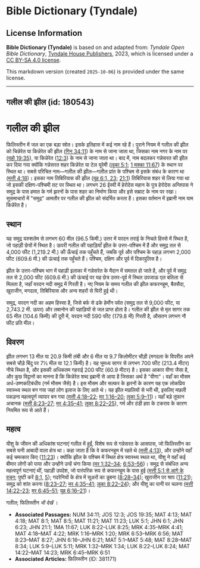 # Bible Dictionary (Tyndale)

## License Information

**Bible Dictionary (Tyndale)** is based on and adapted from: _Tyndale Open Bible Dictionary_, [Tyndale House Publishers](https://tyndaleopenresources.com/), 2023, which is licensed under a [CC BY-SA 4.0 license](https://creativecommons.org/licenses/by-sa/4.0/legalcode.en).

This markdown version (created `2025-10-06`) is provided under the same license.



--------------------------------

## गलील की झील (id: 180543)

गलील की झील
===========

फिलिस्तीन में जल का एक बड़ा स्रोत। इसके इतिहास में कई नाम रहे हैं। पुराने नियम में गलील की झील को चिन्नेरेत या किन्नेरेत की झील ([गिन 34:11](https://ref.ly/Num34:11)) के नाम से जाना जाता था, जिसका नाम नगर के नाम पर ([यहो 19:35](https://ref.ly/Josh19:35)), या किन्नेरेत ([12:3](https://ref.ly/Josh12:3)) के नाम से जाना जाता था। बाद में, नाम बदलकर गन्नेसरत की झील कर दिया गया क्योंकि गन्नेसरत शहर किन्नेरेत या टेल यूरेमी ([लूका 5:1](https://ref.ly/Luke5:1); [1 मक्का 11:67](https://ref.ly/1Macc11:67)) के स्थान पर स्थित था। सबसे परिचित नाम—गलील की झील—गलील प्रांत के पश्चिम से इसके संबंध के कारण था ([मत्ती 4:18](https://ref.ly/Matt4:18))। इसका नाम तिबिरियास की झील ([यूह 6:1, 23](https://ref.ly/John6:1); [21:1](https://ref.ly/John21:1)) तिबिरियास शहर से लिया गया था जो इसकी दक्षिण\-पश्चिमी तट पर स्थित था। लगभग 26 ईस्वी में हेरोदेस महान के पुत्र हेरोदेस अन्तिपास ने समुद्र के पास हमात के गर्म झरनों के पास शहर का निर्माण किया और इसे सम्राट के नाम पर रखा। सुसमाचारों में "समुद्र" आमतौर पर गलील की झील को संदर्भित करता है। इसका वर्तमान में इब्रानी नाम याम किन्नेरेत है।

स्थान
-----

यह समुद्र यरुशलेम से लगभग 60 मील (96\.5 किमी.) उत्तर में यरदन तराई के निचले हिस्से में स्थित है, जो पहाड़ी छेत्रों में स्थित है। ऊपरी गलील की पहाड़ियाँ झील के उत्तर\-पश्चिम में हैं और समुद्र तल से 4,000 फीट (1,219\.2 मी.) की ऊँचाई तक पहुँचते हैं, जबकि पूर्व और पश्चिम के पहाड़ लगभग 2,000 फीट (609\.6 मी.) की ऊंचाई तक पहुँचते हैं। पश्चिम, दक्षिण और पूर्व में दिकापुलिस है।

झील के उत्तर\-पश्चिम भाग में पहाड़ी इलाका में गन्नेसरेत के मैदान में समतल हो जाते है, और पूर्व में समुद्र तल से 2,000 फीट (609\.6 मी.) की ऊंचाई पर यह छेत्र उत्तर\-पूर्व में स्थित उपजाऊ एल बतिला से मिलता है, जहाँ यरदन नदी समुद्र में गिरती है। नए नियम के समय गलील की झील कफरनहूम, बैतसैदा, खुराजीन, मगदला, तिबिरियास और अन्य शहरों से घिरी हुई थी।

समुद्र, यरदन नदी का अहम हिस्सा है, जिसे बर्फ से ढके हेर्मोन पर्वत (समुद्र तल से 9,000 फीट, या 2,743\.2 मी. ऊपर) और लबानोन की पहाड़ियों से जल प्राप्त होता है। गलील की झील से मृत सागर तक 65 मील (104\.6 किमी) की दूरी में, यरदन नदी 590 फीट (179\.8 मी) गिरती है, औसतन लगभग नौ फीट प्रति मील।

विवरण
-----

झील लगभग 13 मील या 20\.9 किमी लंबी और 6 मील या 9\.7 किलोमीटर चौड़ी (मगदला के विपरीत अपने सबसे चौड़े बिंदु पर 7½ मील या 12\.1 किमी) है। यह भूमध्य सागर से लगभग 700 फीट (213\.4 मीटर) नीचे स्थित है, और इसकी अधिकतम गहराई 200 फीट (60\.9 मीटर) है। इसका आकार वीणा जैसा है, और कुछ विद्वानों का मानना है कि किन्नेरेत शब्द इब्रानी से आया है जिसका अर्थ है "वीणा"। वहाँ का मौसम अर्ध\-उष्णकटिबंधीय (गर्म मौसम जैसे) है। इस मौसम और सल्फर के झरनों के कारण यह एक लोकप्रिय स्वास्थ्य स्थल बन गया जहां लोग इलाज के लिए आते थे। यह झील मछलियों से भरी थी, इसलिए मछली पकड़ना महत्वपूर्ण व्यापार बन गया ([मत्ती 4:18–22](https://ref.ly/Matt4:18-Matt4:22); [मर 1:16–20](https://ref.ly/Mark1:16-Mark1:20); [लूका 5:9–11](https://ref.ly/Luke5:9-Luke5:11))। यहाँ बड़े तूफान अचानक ([मत्ती 8:23–27](https://ref.ly/Matt8:23-Matt8:27); [मर 4:35–41](https://ref.ly/Mark4:35-Mark4:41); [लूका 8:22–25](https://ref.ly/Luke8:22-Luke8:25)), गर्म और ठंडी हवा के टकराव के कारण नियमित रूप से आते हैं।

महत्व
-----

यीशु के जीवन की अधिकांश घटनाएं गलील में हुईं, विशेष रूप से गन्नेसरत के आसपास, जो फिलिस्तीन का सबसे घनी आबादी वाला क्षेत्र था। कहा जाता है कि वे कफरनहूम में रहते थे ([मत्ती 4:13](https://ref.ly/Matt4:13)), और उन्होंने वहाँ कई चमत्कार किए ([11:23](https://ref.ly/Matt11:23))। क्योंकि झील के पश्चिम में स्थित क्षेत्र स्वास्थ्य स्थल था, यीशु ने वहाँ कई बीमार लोगों को पाया और उन्होंने उन्हें चंगा किया ([मर 1:32–34](https://ref.ly/Mark1:32-Mark1:34); [6:53–56](https://ref.ly/Mark6:53-Mark6:56))। समुद्र से संबंधित अन्य महत्वपूर्ण घटनाएं थीं, पहाड़ी उपदेश, जो पारंपरिक रूप से कफरनहूम के पास हुई ([मत्ती 5:1 से आगे के वचन](https://ref.ly/Matt5:1-Matt5:48); पुष्टी करें [8:1,](https://ref.ly/Matt8:1) [5](https://ref.ly/Matt8:1,Matt8:5)); गदरेनियों के क्षेत्र में सूअरों का डूबना ([8:28–34](https://ref.ly/Matt8:28-Matt8:34)); खुराजीन पर श्राप ([11:21](https://ref.ly/Matt11:21)); समुद्र को शांत करना ([8:23–27](https://ref.ly/Matt8:23-Matt8:27); [मर 4:35–41](https://ref.ly/Mark4:35-Mark4:41); [लूका 8:22–24](https://ref.ly/Luke8:22-Luke8:24)); और यीशु का पानी पर चलना ([मत्ती 14:22–23](https://ref.ly/Matt14:22-Matt14:23); [मर 6:45–51](https://ref.ly/Mark6:45-Mark6:51); [यूह 6:16–21](https://ref.ly/John6:16-John6:21))।

 गलील; फिलिस्तीन *भी देखें* ।

* **Associated Passages:** NUM 34:11; JOS 12:3; JOS 19:35; MAT 4:13; MAT 4:18; MAT 8:1; MAT 8:5; MAT 11:21; MAT 11:23; LUK 5:1; JHN 6:1; JHN 6:23; JHN 21:1; 1MA 11:67; LUK 8:22–LUK 8:25; MRK 4:35–MRK 4:41; MAT 4:18–MAT 4:22; MRK 1:16–MRK 1:20; MRK 6:53–MRK 6:56; MAT 8:23–MAT 8:27; JHN 6:16–JHN 6:21; MAT 5:1–MAT 5:48; MAT 8:28–MAT 8:34; LUK 5:9–LUK 5:11; MRK 1:32–MRK 1:34; LUK 8:22–LUK 8:24; MAT 14:22–MAT 14:23; MRK 6:45–MRK 6:51
* **Associated Articles:** फ़िलिस्तीन (ID: 381171)

